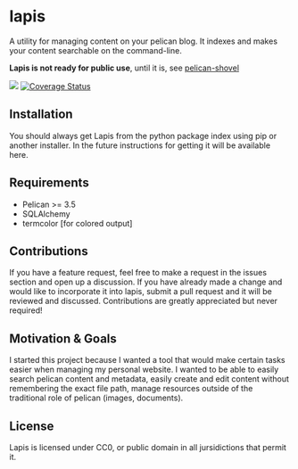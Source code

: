 # lapis

A utility for managing content on your pelican blog. It indexes and makes your content searchable on the command-line.

**Lapis is not ready for public use**, until it is, see [pelican-shovel](https://github.com/dandesousa/pelican-shovel)

![](https://travis-ci.org/dandesousa/lapis.svg?branch=master) [![Coverage Status](https://coveralls.io/repos/dandesousa/lapis/badge.svg)](https://coveralls.io/r/dandesousa/lapis)

## Installation

You should always get Lapis from the python package index using pip or another installer. In the future instructions for getting it will be available here.

## Requirements

* Pelican >= 3.5
* SQLAlchemy
* termcolor [for colored output]

## Contributions

If you have a feature request, feel free to make a request in the issues section and open up a discussion. If you have already made a change and would like to incorporate it into lapis, submit a pull request and it will be reviewed and discussed. Contributions are greatly appreciated but never required!

## Motivation & Goals

I started this project because I wanted a tool that would make certain tasks easier when managing my personal website. I wanted to be able to easily search pelican content and metadata, easily create and edit content without remembering the exact file path, manage resources outside of the traditional role of pelican (images, documents).

## License

Lapis is licensed under CC0, or public domain in all jursidictions that permit it.
